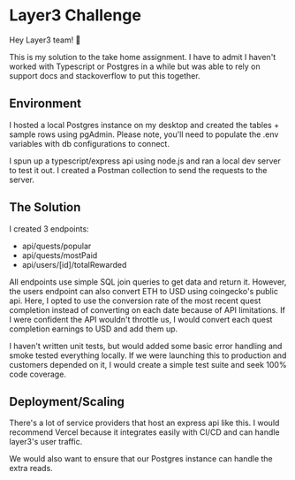 # Layer3 Challenge

Hey Layer3 team! 👋

This is my solution to the take home assignment. I have to admit I haven't worked with Typescript or Postgres in a while but was able to rely on support docs and stackoverflow to put this together.

## Environment
I hosted a local Postgres instance on my desktop and created the tables + sample rows using pgAdmin. Please note, you'll need to populate the .env variables with db configurations to connect.

I spun up a typescript/express api using node.js and ran a local dev server to test it out. I created a Postman collection to send the requests to the server.

## The Solution
I created 3 endpoints:
- api/quests/popular
- api/quests/mostPaid
- api/users/[id]/totalRewarded

All endpoints use simple SQL join queries to get data and return it. However, the users endpoint can also convert ETH to USD using coingecko's public api. Here, I opted to use the conversion rate of the most recent quest completion instead of converting on each date because of API limitations. If I were confident the API wouldn't throttle us, I would convert each quest completion earnings to USD and add them up.

I haven't written unit tests, but would added some basic error handling and smoke tested everything locally. If we were launching this to production and customers depended on it, I would create a simple test suite and seek 100% code coverage.

## Deployment/Scaling
There's a lot of service providers that host an express api like this. I would recommend Vercel because it integrates easily with CI/CD and can handle layer3's user traffic.

We would also want to ensure that our Postgres instance can handle the extra reads.
